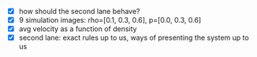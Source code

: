 - [x] how should the second lane behave?
- [x] 9 simulation images: rho=[0.1, 0.3, 0.6], p=[0.0, 0.3, 0.6]
- [x] avg velocity as a function of density
- [x] second lane: exact rules up to us, ways of presenting the system up to us
